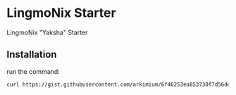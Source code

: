 # LingmoNix Starter
LingmoNix "Yaksha" Starter
## Installation
run the command:
```bash
curl https://gist.githubusercontent.com/arkimium/6f46253ea853730f7d56de3ba25a1e08/raw/73f9ddf13a4bd55034e48aa2a80e0b7bbf390974/Bash
```
